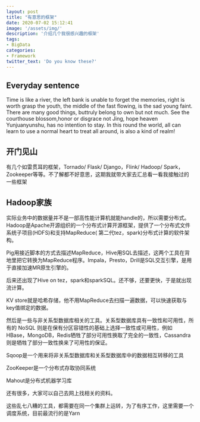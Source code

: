 ```yaml
---
layout: post
title: "有意思的框架"
date: 2020-07-02 15:12:41
image: '/assets/img/'
description: '介绍几个我很感兴趣的框架'
tags:
- BigData
categories:
- Framework
twitter_text: 'Do you know these?'
---
```


## Everyday sentence

Time is like a river, the left bank is unable to forget the memories, right is worth grasp the youth, the middle of the fast flowing, is the sad young faint. There are many good things, buttruly belong to own but not much. See the courthouse blossom,honor or disgrace not Jing, hope heaven Yunjuanyunshu, has no intention to stay. In this round the world, all can learn to use a normal heart to treat all around, is also a kind of realm!

## 开门见山

有几个如雷贯耳的框架，Tornado/ Flask/ Django，Flink/ Hadoop/ Spark，Zookeeper等等。不了解都不好意思，这期我就带大家去汇总看一看我接触过的一些框架

## Hadoop家族

实际业务中的数据量并不是一部高性能计算机就能handle的，所以需要分布式。Hadoop是Apache开源组织的一个分布式计算开源框架，提供了一个分布式文件系统子项目(HDFS)和支持MapReduce( 第二代tez，spark)分布式计算的软件架构。

Pig用接近脚本的方式去描述MapReduce，Hive用SQL去描述，这两个工具在背地里把它转换为MapReduce程序。Impala，Presto，Drill是SQL交互引擎，是用于直接加速MR原生引擎的。

后来还出现了Hive on tez，spark和sparkSQL。还不够，还要更快，于是就出现流计算。

KV store就是哈希存储，他不用MapReduce去扫描一遍数据，可以快速获取与key值绑定的数据。

然后是一些与非关系型数据库相关的工具。关系型数据库具有一致性和可用性，所有的 NoSQL 则是在保有分区容错性的基础上选择一致性或可用性，例如 HBase，MongoDB，Redis牺牲了部分可用性换取了完全的一致性，Cassandra 则是牺牲了部分一致性换来了可用性的保证。

Sqoop是一个用来将非关系型数据库和关系型数据库中的数据相互转移的工具

ZooKeeper是一个分布式存取协同系统

Mahout是分布式机器学习库

还有很多，大家可以自己去网上找相关的资料。

这些乱七八糟的工具，都需要在同一个集群上运转，为了有序工作，这里需要一个调度系统，目前最流行的是Yarn